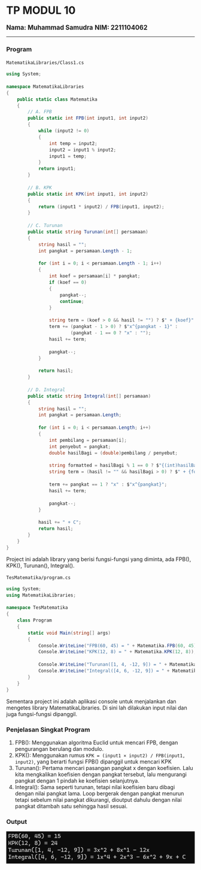 
# TP MODUL 10
<big> **Nama: Muhammad Samudra** </big> 
<big> **NIM: 2211104062** </big>

---

### Program
`MatematikaLibraries/Class1.cs`
```cs
using System;

namespace MatematikaLibraries
{
    public static class Matematika
    {
        // A. FPB
        public static int FPB(int input1, int input2)
        {
            while (input2 != 0)
            {
                int temp = input2;
                input2 = input1 % input2;
                input1 = temp;
            }
            return input1;
        }

        // B. KPK
        public static int KPK(int input1, int input2)
        {
            return (input1 * input2) / FPB(input1, input2);
        }

        // C. Turunan
        public static string Turunan(int[] persamaan)
        {
            string hasil = "";
            int pangkat = persamaan.Length - 1;

            for (int i = 0; i < persamaan.Length - 1; i++)
            {
                int koef = persamaan[i] * pangkat;
                if (koef == 0)
                {
                    pangkat--;
                    continue;
                }

                string term = (koef > 0 && hasil != "") ? $" + {koef}" : (koef < 0 ? $" - {Math.Abs(koef)}" : $"{koef}");
                term += (pangkat - 1 > 0) ? $"x^{pangkat - 1}" :
                        (pangkat - 1 == 0 ? "x" : "");
                hasil += term;

                pangkat--;
            }

            return hasil;
        }

        // D. Integral
        public static string Integral(int[] persamaan)
        {
            string hasil = "";
            int pangkat = persamaan.Length;

            for (int i = 0; i < persamaan.Length; i++)
            {
                int pembilang = persamaan[i];
                int penyebut = pangkat;
                double hasilBagi = (double)pembilang / penyebut;

                string formatted = hasilBagi % 1 == 0 ? $"{(int)hasilBagi}" : $"{hasilBagi:0.##}";
                string term = (hasil != "" && hasilBagi > 0) ? $" + {formatted}" : (hasilBagi < 0 ? $" - {formatted.TrimStart('-')}" : $"{formatted}");

                term += pangkat == 1 ? "x" : $"x^{pangkat}";
                hasil += term;

                pangkat--;
            }

            hasil += " + C";
            return hasil;
        }
    }
}
```
Project ini adalah library yang berisi fungsi-fungsi yang diminta, ada FPB(), KPK(), Turunan(), Integral().

`TesMatematika/program.cs`
```cs
using System;
using MatematikaLibraries;

namespace TesMatematika
{
    class Program
    {
        static void Main(string[] args)
        {
            Console.WriteLine("FPB(60, 45) = " + Matematika.FPB(60, 45));
            Console.WriteLine("KPK(12, 8) = " + Matematika.KPK(12, 8));

            Console.WriteLine("Turunan([1, 4, -12, 9]) = " + Matematika.Turunan(new int[] { 1, 4, -12, 9 }));
            Console.WriteLine("Integral([4, 6, -12, 9]) = " + Matematika.Integral(new int[] { 4, 6, -12, 9 }));
        }
    }
}
```
Sementara project ini adalah aplikasi console untuk menjalankan dan mengetes library MatematikaLibraries. Di sini lah dilakukan input nilai dan juga fungsi-fungsi dipanggil.

### Penjelasan Singkat Program
1. FPB(): Menggunakan algoritma Euclid untuk mencari FPB, dengan pengurangan berulang dan modulo.
2. KPK(): Menggunakan rumus `KPK = (input1 × input2) / FPB(input1, input2)`, yang berarti fungsi FPB() dipanggil untuk mencari KPK
3. Turunan(): Pertama mencari pasangan pangkat x dengan koefisien. Lalu kita mengkalikan koefisien dengan pangkat tersebut, lalu mengurangi pangkat dengan 1 pindah ke koefisien selanjutnya.
4. Integral(): Sama seperti turunan, tetapi nilai koefisien baru dibagi dengan nilai pangkat lama. Loop bergerak dengan pangkat menurun tetapi sebelum nilai pangkat dikurangi, dioutput dahulu dengan nilai pangkat ditambah satu sehingga hasil sesuai.

### Output
![](Output.png)